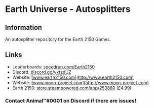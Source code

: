 # Earth Universe - Autosplitters
## Information
An autosplitter repository for the Earth 2150 Games.

## Links
* Leaderboards: [speedrun.com/Earth2150](https://www.speedrun.com/earth_2150_escape_from_the_blue_planet)
* Discord: [discord.gg/yxtzdUZ](https://discord.gg/yxtzdUZ)
* Website: [www.earth2150.com](http://www.earth2150.com)
* Website: [www.moon-project.com](http://www.moon-project.com)
* Earth 2150: [store.steampowered.com/app/253880](https://store.steampowered.com/app/253880) (£4.99)


### Contact Animal™#0001 on Discord if there are issues!